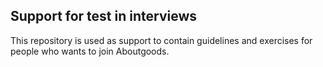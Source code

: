 ## Support for test in interviews

This repository is used as support to contain guidelines and exercises for people who wants to join Aboutgoods.

